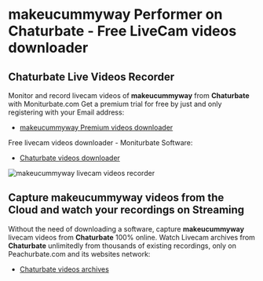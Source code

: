 # makeucummyway Performer on Chaturbate - Free LiveCam videos downloader

## Chaturbate Live Videos Recorder

Monitor and record livecam videos of **makeucummyway** from **Chaturbate** with Moniturbate.com
Get a premium trial for free by just and only registering with your Email address:
* [makeucummyway Premium videos downloader](https://moniturbate.com/request-demo-licence-key.html)

Free livecam videos downloader - Moniturbate Software:
* [Chaturbate videos downloader](https://moniturbate.com/moniturbate-download-software.html)

![makeucummyway livecam videos recorder](https://peachurnet.com/templates/moniturbate-software.png)


## Capture makeucummyway videos from the Cloud and watch your recordings on Streaming

Without the need of downloading a software, capture **makeucummyway** livecam videos from **Chaturbate** 100% online.
Watch Livecam archives from **Chaturbate** unlimitedly from thousands of existing recordings, only on Peachurbate.com and its websites network:
* [Chaturbate videos archives](https://peachurnet.com/)